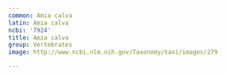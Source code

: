 ```yaml
---
common: Amia calva
latin: Amia calva
ncbi: '7924'
title: Amia calva
group: Vertebrates
image: http://www.ncbi.nlm.nih.gov/Taxonomy/taxi/images/279

---
```

